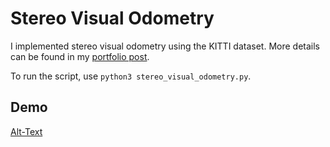 # Stereo Visual Odometry
I implemented stereo visual odometry using the KITTI dataset. More details can be found in my [portfolio post](https://r-shima.github.io/stereo-visual-odometry/).

To run the script, use `python3 stereo_visual_odometry.py`.
## Demo

[Alt-Text](https://github.com/r-shima/stereo_visual_odometry/assets/113070827/59d44a53-59d9-4327-b9cc-02f3a1b0b2e7)